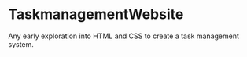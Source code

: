 # TaskmanagementWebsite
Any early exploration into HTML and CSS to create a task management system.
